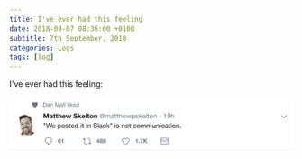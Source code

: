```yaml
---
title: I've ever had this feeling
date: 2018-09-07 08:36:00 +0100
subtitle: 7th September, 2018
categories: Logs
tags: [log]
---
```


I've ever had this feeling:

![](../assets/log/n13_screen-shot-2018-09-07-at-12.34.35.png)